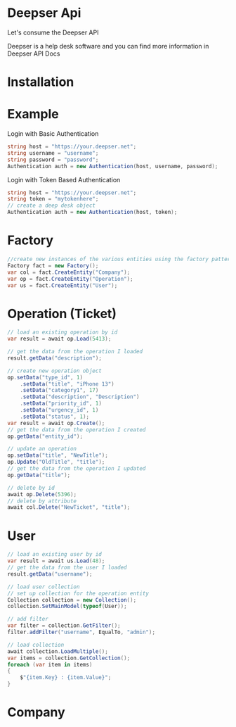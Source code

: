 # Deepser Api
Let's consume the Deepser API 

Deepser is a help desk software and you can find more information in Deepser API Docs

# Installation

# Example
Login with Basic Authentication

```c#
string host = "https://your.deepser.net";
string username = "username";
string password = "password";
Authentication auth = new Authentication(host, username, password);
```

Login with Token Based Authentication
```c#
string host = "https://your.deepser.net";
string token = "mytokenhere";
// create a deep desk object
Authentication auth = new Authentication(host, token);
```

# Factory
```c#
//create new instances of the various entities using the factory pattern
Factory fact = new Factory();
var col = fact.CreateEntity("Company");
var op = fact.CreateEntity("Operation");
var us = fact.CreateEntity("User");
```
# Operation (Ticket)
```c#
// load an existing operation by id
var result = await op.Load(5413);

// get the data from the operation I loaded
result.getData("description");

// create new operation object
op.setData("type_id", 1)
    .setData("title", "iPhone 13")
    .setData("category1", 17)
    .setData("description", "Description")
    .setData("priority_id", 1)
    .setData("urgency_id", 1)
    .setData("status", 1);
var result = await op.Create();
// get the data from the operation I created
op.getData("entity_id");

// update an operation
op.setData("title", "NewTitle");
op.Update("OldTitle", "title");
// get the data from the operation I updated
op.getData("title");

// delete by id 
await op.Delete(5396);
// delete by attribute
await col.Delete("NewTicket", "title");
```

# User
```c#
// load an existing user by id
var result = await us.Load(48);
// get the data from the user I loaded
result.getData("username"); 

// load user collection
// set up collection for the operation entity
Collection collection = new Collection();
collection.SetMainModel(typeof(User));

// add filter
var filter = collection.GetFilter();
filter.addFilter("username", EqualTo, "admin");

// load collection
await collection.LoadMultiple();
var items = collection.GetCollection();
foreach (var item in items)
{
    $"{item.Key} : {item.Value}";
}
```
# Company


